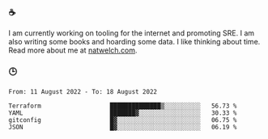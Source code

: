 ### ☕

I am currently working on tooling for the internet and promoting SRE. I am also writing some books and hoarding some data. I like thinking about time. Read more about me at [natwelch.com](https://natwelch.com).

### 🕒

<!--START_SECTION:waka-->

```text
From: 11 August 2022 - To: 18 August 2022

Terraform                   ██████████████▒░░░░░░░░░░   56.73 %
YAML                        ███████▓░░░░░░░░░░░░░░░░░   30.33 %
gitconfig                   █▓░░░░░░░░░░░░░░░░░░░░░░░   06.75 %
JSON                        █▓░░░░░░░░░░░░░░░░░░░░░░░   06.19 %
```

<!--END_SECTION:waka-->
